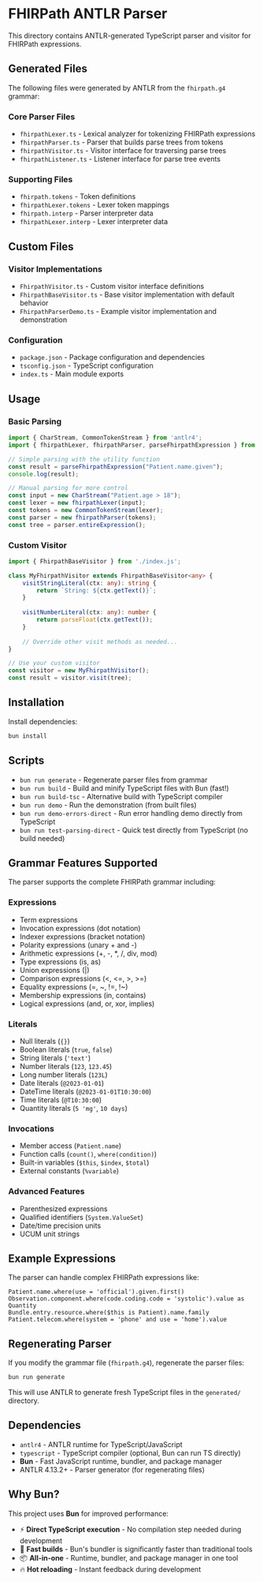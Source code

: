 # FHIRPath ANTLR Parser

This directory contains ANTLR-generated TypeScript parser and visitor for FHIRPath expressions.

## Generated Files

The following files were generated by ANTLR from the `fhirpath.g4` grammar:

### Core Parser Files
- `fhirpathLexer.ts` - Lexical analyzer for tokenizing FHIRPath expressions
- `fhirpathParser.ts` - Parser that builds parse trees from tokens
- `fhirpathVisitor.ts` - Visitor interface for traversing parse trees
- `fhirpathListener.ts` - Listener interface for parse tree events

### Supporting Files
- `fhirpath.tokens` - Token definitions
- `fhirpathLexer.tokens` - Lexer token mappings
- `fhirpath.interp` - Parser interpreter data
- `fhirpathLexer.interp` - Lexer interpreter data

## Custom Files

### Visitor Implementations
- `FhirpathVisitor.ts` - Custom visitor interface definitions
- `FhirpathBaseVisitor.ts` - Base visitor implementation with default behavior
- `FhirpathParserDemo.ts` - Example visitor implementation and demonstration

### Configuration
- `package.json` - Package configuration and dependencies
- `tsconfig.json` - TypeScript configuration
- `index.ts` - Main module exports

## Usage

### Basic Parsing

```typescript
import { CharStream, CommonTokenStream } from 'antlr4';
import { fhirpathLexer, fhirpathParser, parseFhirpathExpression } from './index.js';

// Simple parsing with the utility function
const result = parseFhirpathExpression("Patient.name.given");
console.log(result);

// Manual parsing for more control
const input = new CharStream("Patient.age > 18");
const lexer = new fhirpathLexer(input);
const tokens = new CommonTokenStream(lexer);
const parser = new fhirpathParser(tokens);
const tree = parser.entireExpression();
```

### Custom Visitor

```typescript
import { FhirpathBaseVisitor } from './index.js';

class MyFhirpathVisitor extends FhirpathBaseVisitor<any> {
    visitStringLiteral(ctx: any): string {
        return `String: ${ctx.getText()}`;
    }
    
    visitNumberLiteral(ctx: any): number {
        return parseFloat(ctx.getText());
    }
    
    // Override other visit methods as needed...
}

// Use your custom visitor
const visitor = new MyFhirpathVisitor();
const result = visitor.visit(tree);
```

## Installation

Install dependencies:

```bash
bun install
```

## Scripts

- `bun run generate` - Regenerate parser files from grammar
- `bun run build` - Build and minify TypeScript files with Bun (fast!)
- `bun run build-tsc` - Alternative build with TypeScript compiler
- `bun run demo` - Run the demonstration (from built files)
- `bun run demo-errors-direct` - Run error handling demo directly from TypeScript
- `bun run test-parsing-direct` - Quick test directly from TypeScript (no build needed)

## Grammar Features Supported

The parser supports the complete FHIRPath grammar including:

### Expressions
- Term expressions
- Invocation expressions (dot notation)
- Indexer expressions (bracket notation)
- Polarity expressions (unary + and -)
- Arithmetic expressions (+, -, *, /, div, mod)
- Type expressions (is, as)
- Union expressions (|)
- Comparison expressions (<, <=, >, >=)
- Equality expressions (=, ~, !=, !~)
- Membership expressions (in, contains)
- Logical expressions (and, or, xor, implies)

### Literals
- Null literals (`{}`)
- Boolean literals (`true`, `false`)
- String literals (`'text'`)
- Number literals (`123`, `123.45`)
- Long number literals (`123L`)
- Date literals (`@2023-01-01`)
- DateTime literals (`@2023-01-01T10:30:00`)
- Time literals (`@T10:30:00`)
- Quantity literals (`5 'mg'`, `10 days`)

### Invocations
- Member access (`Patient.name`)
- Function calls (`count()`, `where(condition)`)
- Built-in variables (`$this`, `$index`, `$total`)
- External constants (`%variable`)

### Advanced Features
- Parenthesized expressions
- Qualified identifiers (`System.ValueSet`)
- Date/time precision units
- UCUM unit strings

## Example Expressions

The parser can handle complex FHIRPath expressions like:

```
Patient.name.where(use = 'official').given.first()
Observation.component.where(code.coding.code = 'systolic').value as Quantity
Bundle.entry.resource.where($this is Patient).name.family
Patient.telecom.where(system = 'phone' and use = 'home').value
```

## Regenerating Parser

If you modify the grammar file (`fhirpath.g4`), regenerate the parser files:

```bash
bun run generate
```

This will use ANTLR to generate fresh TypeScript files in the `generated/` directory.

## Dependencies

- `antlr4` - ANTLR runtime for TypeScript/JavaScript
- `typescript` - TypeScript compiler (optional, Bun can run TS directly)
- **Bun** - Fast JavaScript runtime, bundler, and package manager
- ANTLR 4.13.2+ - Parser generator (for regenerating files)

## Why Bun?

This project uses **Bun** for improved performance:
- ⚡ **Direct TypeScript execution** - No compilation step needed during development
- 🚀 **Fast builds** - Bun's bundler is significantly faster than traditional tools
- 📦 **All-in-one** - Runtime, bundler, and package manager in one tool
- 🔥 **Hot reloading** - Instant feedback during development 